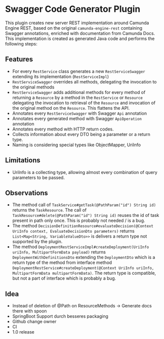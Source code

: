# Swagger Code Generator Plugin

This plugin creates new server REST implementation around Camunda Engine REST, based on the original `camunda-engine-rest` containing Swagger annotations, enriched with documentation from Camunda Docs. This implementation is created as generated Java code and performs the following steps:

## Features

 - For every `RestService` class generates a new `RestServiceSwagger` extending its implementation (`RestServiceImpl`)
 - `RestServiceSwagger` overrides all methods, delegating the invocation to the original methods
 - `RestServiceSwagger` adds additional methods for every method of returning a `Resource`   by a method in the `RestService` or `Resource` delegating the invocation to retrieval of the `Resource` and invocation of the original method on the `Resource`. This flattens the API. 
 - Annotates every `RestServiceSwagger` with Swagger `Api` annotation
 - Annotates every generated method with Swagger `ApiOperation` annotation
 - Annotates every method with HTTP return codes.
 - Collects information about every DTO being a parameter or a return type.
 - Naming is considering special types like ObjectMapper, UriInfo
  

## Limitations

- UriInfo is a collecting type, allowing almost every combination of query parameters to be passed.



## Observations

- The method call of `TaskService#getTask(@PathParam("id") String id)` returns the `TaskResource`. The call of `TaskResource#delete(@PathParam("id") String id)` reuses the id of task present in path only once. This is probably not needed / is a bug.
- The method `DecisionDefinitionResource#evaluateDecision(@Context UriInfo context, EvaluateDecisionDto parameters)` returns `List<Map<String, VariableValueDto>>` is delivers a return type not supported by the plugin.
- The method `DeploymentRestServiceImpl#createDeployment(UriInfo uriInfo, MultipartFormData payload)` returns `DeploymentWithDefinitionsDto` extending the `DeploymentDto` which is a return type of the method from interface method `DeploymentRestService#createDeployment(@Context UriInfo uriInfo, MultipartFormData multipartFormData)`. The return type is compatible, but not a part of interface which is probably a bug.


## Idea
 - Instead of deletion of @Path on ResourceMethods -> Generate docs there with spoon
 - SpringBoot Support durch besseres packaging
 - Github change owner
 - CI
 - 1.0 release
 
 
